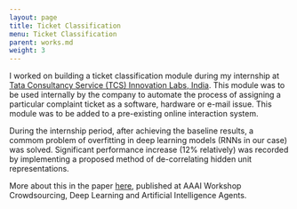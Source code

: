 ```yaml
---
layout: page
title: Ticket Classification
menu: Ticket Classification
parent: works.md
weight: 3
---
```


I worked on building a ticket classification module during my internship at [Tata Consultancy Service (TCS) Innovation Labs, India](https://www.tcs.com/research-and-innovation). This module was to be used internally by the company to automate the process of assigning a particular complaint ticket as a software, hardware or e-mail issue. This module was to be added to a pre-existing online interaction system.   

During the internship period, after achieving the baseline results, a commom problem of overfitting in deep learning models (RNNs in our case) was solved. Significant performance increase (12% relatively) was recorded by implementing a proposed method of de-correlating hidden unit representations. 

More about this in the paper [here](https://www.aaai.org/ocs/index.php/WS/AAAIW17/paper/download/15145/14699), published at AAAI Workshop Crowdsourcing, Deep Learning and Artificial Intelligence Agents.
